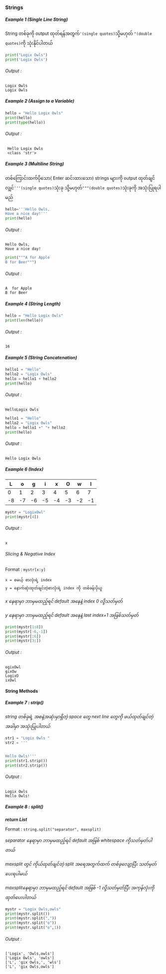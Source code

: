 ### Strings

##### Example 1 (Single Line String)
String တစ်ခုကို output ထုတ်ရန်အတွက်```'(single quotes)```သို့မဟုတ် ```"(double quotes)```ကို သုံးနိုင်ပါတယ်
```python
print("Logix Owls")
print('Logix Owls')
```
###### Output :
```
Logix Owls
Logix Owls
```
##### Example 2 (Assign to a Variable)
```python
hello = "Hello Logix Owls"
print(hello)
print(type(hello))
```
###### Output :
```
 Hello Logix Owls
 <class 'str'>
```
##### Example 3 (Multiline String)
တစ်ကြောင်းထက်ပိုသော( Enter ဆင်းထားသော) strings များကို output ထုတ်ချင်လျှင်```'''(single quotes)```သုံးခု သို့မဟုတ်```"""(double quotes)```သုံးခုကို အသုံးပြုရပါမည်
```python
hello='''Hello Owls,
Have a nice day!'''
print(hello)
```
###### Output :
```
Hello Owls,
Have a nice day!
```
```python
print("""A for Apple
B for Beer""")
```
###### Output :
```
A  for Apple
B for Beer
```

##### Example 4 (String Length)
```python
hello = "Hello Logix Owls"
print(len(hello))
```
###### Output :
```
16
```

##### Example 5 (String Concatenation)
```python
hello1 = "Hello"
hello2 = "Logix Owls"
hello = hello1 + hello2
print(hello)
```
###### Output :
```
HelloLogix Owls
```

```python
hello1 = "Hello"
hello2 = "Logix Owls"
hello = hello1 +" "+ hello2
print(hello)
```
###### Output :
```
Hello Logix Owls
```

##### Example 6 (Index)
| L | o | g | i | x | O | w | l |
| --- | --- | --- | --- | --- | --- | --- | --- |
| 0 | 1 | 2 | 3 | 4 | 5 | 6 | 7 |
| -8 | -7 | -6 | -5 | -4 | -3 | -2 | -1 |

```python
mystr = "LogixOwl"
print(mystr[4])
```
###### Output :
```
x
```
###### Slicing & Negative Index
Format : ``` mystr[x:y] ```
```
x = စမယ့် စာလုံးရဲ့ index
y = နောက်ဆုံးထုတ်ချင်တဲ့စာလုံးရဲ့ index ကို တစ်ခန်းပိုယူ
```
*x နေရာမှာ ဘာမှမထည့်ရင် default အနေနဲ့ index 0 လို့သတ်မှတ်*

*y နေရာမှာ ဘာမှမထည့်ရင် default အနေနဲ့ last index+1 အဖြစ်သတ်မှတ်*

```python
print(mystr[1:8])
print(mystr[-6,-1])
print(mystr[:6])
print(mystr[3:])
```
###### Output :
```
ogixOwl
gixOw
LogixO
ixOwl
```
#### String Methods
##### Example 7 : strip()
*string တစ်ခုရဲ့ အစနဲ့အဆုံးမှာရှိတဲ့ space တွေ next line တွေကို ဖယ်ထုတ်ချင်တဲ့အခါမှာ အသုံးပြုပါတယ်*
```python
str1 = "Logix Owls "
str2 = '''


Hello Owls!'''
print(str1.strip())
print(str2.strip())
```
###### Output : 
```
Logix Owls
Hello Owls!
```

##### Example 8 : split()
***return List***

Format : ``` string.split("separator", maxsplit) ```

*separator နေရာမှာ ဘာမှမထည့်ရင် default အဖြစ် whitespace ကိုသတ်မှတ်ပါတယ်*

*maxsplit တွင် ကိုယ်ထုတ်ချင်တဲ့ split အရေအတွက်ထက် တစ်ခုလျော့ပြီး သတ်မှတ်ပေးရပါမယ်*

*maxsplitနေရာမှာ ဘာမှမထည့်ရင် default အဖြစ် -1 လို့သတ်မှတ်ပြီး အကုန်လုံးကို ထုတ်ပေးပါတယ်*
```python
mystr = "Logix Owls,owls"
print(mystr.split())
print(mystr.split(","))
print(mystr.split("o"))
print(mystr.split("o",1))
```
###### Output :
```
['Logix', 'Owls,owls']
['Logix Owls', 'owls']
['L', 'gix Owls,', 'wls']
['L', 'gix Owls,owls']

```